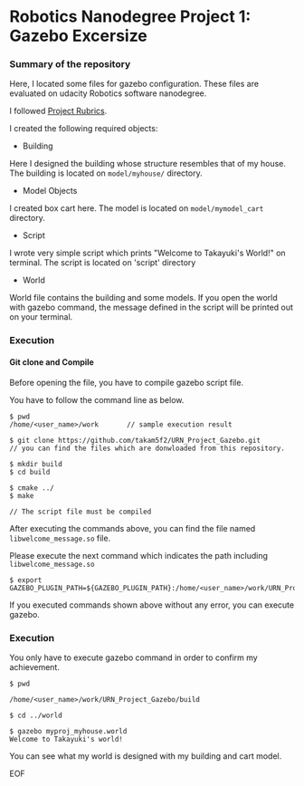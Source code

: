 # Robotics Nanodegree Project 1: Gazebo Excersize

### Summary of the repository
Here, I located some files for gazebo configuration.
These files are evaluated on udacity Robotics software nanodegree.

I followed [Project Rubrics](https://review.udacity.com/#!/rubrics/2346/view).


I created the following required objects:

* Building

Here I designed the building whose structure resembles that of my house.
The building is located on `model/myhouse/` directory.

* Model Objects

I created box cart here. The model is located on `model/mymodel_cart` directory.
 
* Script

I wrote very simple script which prints "Welcome to Takayuki's World!" on terminal.
The script is located on 'script' directory

* World

World file contains the building and some models.
If you open the world with gazebo command, the message defined in the script will be printed out on your terminal.


### Execution

#### Git clone and Compile
Before opening the file, you have to compile gazebo script file.

You have to follow the command line as below.

```
$ pwd
/home/<user_name>/work       // sample execution result

$ git clone https://github.com/takam5f2/URN_Project_Gazebo.git
// you can find the files which are donwloaded from this repository.

$ mkdir build
$ cd build

$ cmake ../
$ make

// The script file must be compiled
```

After executing the commands above, you can find the file named `libwelcome_message.so` file.

Please execute the next command which indicates the path including `libwelcome_message.so`

```
$ export GAZEBO_PLUGIN_PATH=${GAZEBO_PLUGIN_PATH}:/home/<user_name>/work/URN_Project_Gazebo/build
```

If you executed commands shown above without any error, you can execute gazebo.

### Execution
You only have to execute gazebo command in order to confirm my achievement.

```
$ pwd

/home/<user_name>/work/URN_Project_Gazebo/build
 
$ cd ../world

$ gazebo myproj_myhouse.world
Welcome to Takayuki's world!
```

You can see what my world is designed with my building and cart model.




EOF

